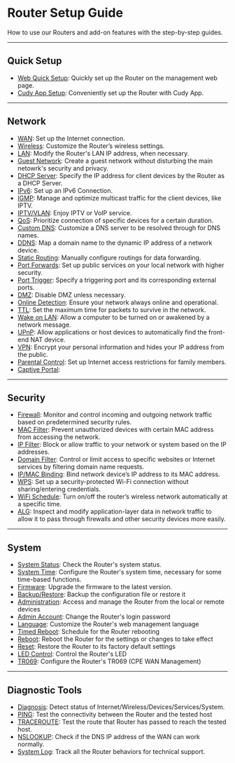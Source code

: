 # Router Setup Guide
How to use our Routers and add-on features with the step-by-step guides.

---

## Quick Setup
- [Web Quick Setup](quicksetup.md#-web-quick-setup): Quickly set up the Router on the management web page.
- [Cudy App Setup](quicksetup.md#-cudy-app-setup): Conveniently set up the Router with Cudy App.

---

## Network
- [WAN](wan.md): Set up the Internet connection. 
- [Wireless](wireless.md): Customize the Router’s wireless settings.
- [LAN](network.md#lan): Modify the Router's LAN IP address, when necessary.
- [Guest Network](network.md#guest-network): Create a guest network without disturbing the main netowrk's security and privacy.
- [DHCP Server](network.md#dhcp-server): Specify the IP address for client devices by the Router as a DHCP Server.
- [IPv6](IPv6.md): Set up an IPv6 Connection.
- [IGMP](network.md#igmp):  Manage and optimize multicast traffic for the client devices, like IPTV.
- [IPTV/VLAN](network.md#iptvvlan):  Enjoy IPTV or VoIP service.
- [QoS](network.md#qos): Prioritize connection of specific devices for a certain duration. 
- [Custom DNS](network.md#custom-dns): Customize a DNS server to be resolved through for DNS names.
- [DDNS](network.md#ddns): Map a domain name to the dynamic IP address of a network device.
- [Static Routing](network.md#static-routing): Manually configure routings for data forwarding.
- [Port Forwards](network.md#port-forwards): Set up public services on your local network with higher security.
- [Port Trigger](network.md#port-trigger): Specify a triggering port and its corresponding external ports.
- [DMZ](network.md#dmz): Disable DMZ unless necessary.
- [Online Detection](network.md#online-detection): Ensure your network always online and operational.
- [TTL](network.md#ttl): Set the maximum time for packets to survive in the network.
- [Wake on LAN](network.md#wake-on-lan): Allow a computer to be turned on or awakened by a network message.
- [UPnP](network.md#upnp): Allow applications or host devices to automatically find the front-end NAT device.
- [VPN](vpn.md): Encrypt your personal information and hides your IP address from the public. 
- [Parental Control](parental_control.md): Set up Internet access restrictions for family members.
- [Captive Portal](captive_portal.md):
--- 

## Security
- [Firewall](security.md#firewall): Monitor and control incoming and outgoing network traffic based on predetermined security rules.
- [MAC Filter](security.md#mac-filter): Prevent unauthorized devices with certain MAC address from accessing the network.
- [IP Filter](security.md#ip-filter): Block or allow traffic to your network or system based on the IP addresses. 
- [Domain Filter](security.md#domain-filter): Control or limit access to specific websites or Internet services by filtering domain name requests. 
- [IP/MAC Binding](security.md#ipmac-binding): Bind network device’s IP address to its MAC address. 
- [WPS](security.md#wps): Set up a security-protected Wi-Fi connection without sharing/entering credentials. 
- [WiFi Schedule](security.md#wifi-schedule): Turn on/off the router’s wireless network automatically at a specific time.
- [ALG](security.md#alg): Inspect and modify application-layer data in network traffic to allow it to pass through firewalls and other security devices more easily.

---

## System
- [System Status](status.md): Check the Router's system status.
- [System Time](system.md#system-time): Configure the Router's system time, necessary for some time-based functions.
- [Firmware](firmware.md): Upgrade the firmware to the latest version.
- [Backup/Restore](system.md#backuprestore): Backup the configuration file or restore it
- [Administration](system.md#administration): Access and manage the Router from the local or remote devices
- [Admin Account](system.md#admin-account): Change the Router's login password
- [Language](system.md#language): Customize the Router's web management language
- [Timed Reboot](system.md#timed-reboot): Schedule for the Router rebooting
- [Reboot](system.md#reboot): Reboot the Router for the settings or changes to take effect
- [Reset](system.md#reset): Restore the Router to its factory default settings
- [LED Control](system.md#led-control): Control the Router's LED
- [TR069](system.md#tr069): Configure the Router's TR069 (CPE WAN Management)

---

## Diagnostic Tools
- [Diagnosis](diagnostic_tools.md#diagnosis): Detect status of Internet/Wireless/Devices/Services/System. 
- [PING](diagnostic_tools.md#ping): Test the connectivity between the Router and the tested host
- [TRACEROUTE](diagnostic_tools.md#traceroute): Test the route that Router has passed to reach the tested host.
- [NSLOOKUP](diagnostic_tools.md#nslookup): Check if the DNS IP address of the WAN can work normally.
- [System Log](diagnostic_tools.md#system-log): Track all the Router behaviors for technical support.
